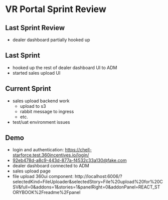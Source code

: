 # VR Portal Sprint Review

## Last Sprint Review
- dealer dashboard partially hooked up

## Last Sprint
- hooked up the rest of dealer dashboard UI to ADM
- started sales upload UI

## Current Sprint
- sales upload backend work
  - upload to s3
  - rabbit message to ingress
  - etc.
- test/uat environment issues

## Demo
- login and authentication: https://chell-starforce.test.360incentives.io/login/
- 92eb478d-a8c9-443d-877a-f4532c33a130@fake.com
- dealer dashboard connected to ADM
- sales upload page
- file upload 360ui component: http://localhost:6006/?selectedKind=FileUploader&selectedStory=File%20upload%20for%20CSV&full=0&addons=1&stories=1&panelRight=0&addonPanel=REACT_STORYBOOK%2Freadme%2Fpanel


